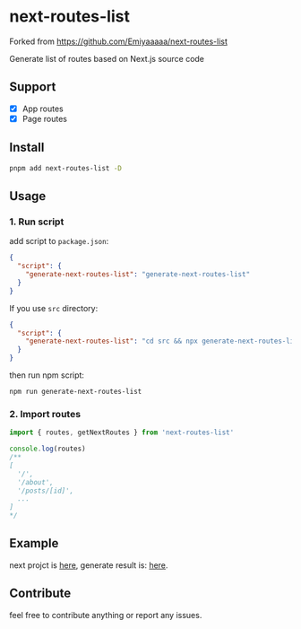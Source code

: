 # next-routes-list
Forked from https://github.com/Emiyaaaaa/next-routes-list

Generate list of routes based on Next.js source code

## Support
- [x] App routes
- [x] Page routes

## Install
```bash
pnpm add next-routes-list -D
```

## Usage

### 1. Run script

add script to `package.json`:
```json
{
  "script": {
    "generate-next-routes-list": "generate-next-routes-list"
  }
}
```
If you use `src` directory:
```json
{
  "script": {
    "generate-next-routes-list": "cd src && npx generate-next-routes-list"
  }
}
```

then run npm script:
```shell
npm run generate-next-routes-list
```

### 2. Import routes
```ts
import { routes, getNextRoutes } from 'next-routes-list'

console.log(routes)
/**
[
  '/',
  '/about',
  '/posts/[id]',
  ...
]
*/
```

## Example
next projct is [here](./test/next-project/), generate result is: [here](./test/routes.js).

## Contribute
feel free to contribute anything or report any issues.
